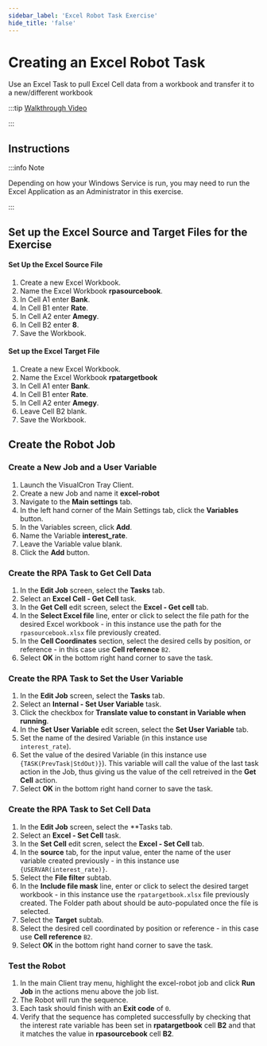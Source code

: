 ```yaml
---
sidebar_label: 'Excel Robot Task Exercise'
hide_title: 'false'
---
```


# Creating an Excel Robot Task

Use an Excel Task to pull Excel Cell data from a workbook and transfer it to a new/different workbook

:::tip [Walkthrough Video](../static/img/vs-excel-robot.mp4)

:::

## Instructions

:::info Note

Depending on how your Windows Service is run, you may need to run the Excel Application as an Administrator in this exercise.

:::

## Set up the Excel Source and Target Files for the Exercise

#### Set Up the Excel Source File

1. Create a new Excel Workbook.
2. Name the Excel Workbook **rpasourcebook**.
3. In Cell A1 enter **Bank**.
4. In Cell B1 enter **Rate**.
5. In Cell A2 enter **Amegy**.
6. In Cell B2 enter **8**.
7. Save the Workbook.

#### Set up the Excel Target File

1. Create a new Excel Workbook.
2. Name the Excel Workbook **rpatargetbook**
3. In Cell A1 enter **Bank**.
4. In Cell B1 enter **Rate**.
5. In Cell A2 enter **Amegy**.
6. Leave Cell B2 blank.
7. Save the Workbook.

## Create the Robot Job

### Create a New Job and a User Variable

1. Launch the VisualCron Tray Client.
2. Create a new Job and name it **excel-robot**
3. Navigate to the **Main settings** tab.
4. In the left hand corner of the Main Settings tab, click the **Variables** button.
5. In the  Variables screen, click **Add**.
6. Name the Variable **interest_rate**.
7. Leave the Variable value blank.
8. Click the **Add** button.

### Create the RPA Task to Get Cell Data


1. In the **Edit Job** screen, select the **Tasks** tab.
2. Select an **Excel Cell - Get Cell** task.
3. In the **Get Cell** edit screen, select the **Excel - Get cell** tab.
4. In the **Select Excel file** line, enter or click to select the file path for the desired Excel workbook - in this instance use the path for the `rpasourcebook.xlsx` file previously created.
5. In the **Cell Coordinates** section, select the desired cells by position, or reference - in this case use **Cell reference** `B2`.
6. Select **OK** in the bottom right hand corner to save the task.

### Create the RPA Task to Set the User Variable

1. In the **Edit Job** screen, select the **Tasks** tab.
2. Select an **Internal - Set User Variable** task.
3. Click the checkbox for **Translate value to constant in Variable when running**.
4. In the **Set User Variable** edit screen, select the **Set User Variable**  tab.
5. Set the name of the desired Variable (in this instance use `interest_rate`).
6. Set the value of the desired Variable (in this instance use `{TASK(PrevTask|StdOut)}`). This variable will call the value of the last task action in the Job, thus giving us the value of the cell retreived in the **Get Cell** action.
7. Select **OK** in the bottom right hand corner to save the task.

### Create the RPA Task to Set Cell Data

1. In the **Edit Job** screen, select the **Tasks tab.
2. Select an **Excel - Set Cell** task.
3. In the **Set Cell** edit scren, select the **Excel - Set Cell** tab.
4. In the **source** tab, for the input value, enter the name of the user variable created previously - in this instance use `{USERVAR(interest_rate)}`.
5. Select the **File filter** subtab.
6. In the **Include file mask** line, enter or click to select the desired target workbook - in this instance use the `rpatargetbook.xlsx` file previously created. The Folder path about should be auto-populated once the file is selected. 
7. Select the **Target** subtab.
8. Select the desired cell coordinated by position or reference - in this case use **Cell reference** `B2`.
9. Select **OK** in the bottom right hand corner to save the task.


### Test the Robot

1. In the main Client tray menu, highlight the excel-robot job and click **Run Job** in the actions menu above the job list.
2. The Robot will run the sequence.
3. Each task should finish with an **Exit code** of `0`.
4. Verify that the sequence has completed successfully by checking that the interest rate variable has been set in **rpatargetbook** cell **B2** and that it matches the value in **rpasourcebook** cell **B2**.
